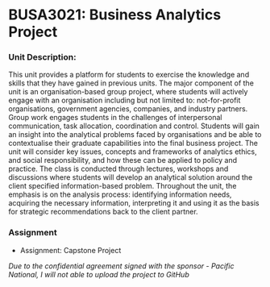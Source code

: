 # BUSA3021: Business Analytics Project


### Unit Description: 
This unit provides a platform for students to exercise the knowledge and skills that they have gained in previous units. The major component of the unit is an organisation-based group project, where students will actively engage with an organisation including but not limited to: not-for-profit organisations, government agencies, companies, and industry partners. Group work engages students in the challenges of interpersonal communication, task allocation, coordination and control. Students will gain an insight into the analytical problems faced by organisations and be able to contextualise their graduate capabilities into the final business project. The unit will consider key issues, concepts and frameworks of analytics ethics, and social responsibility, and how these can be applied to policy and practice. The class is conducted through lectures, workshops and discussions where students will develop an analytical solution around the client specified information-based problem. Throughout the unit, the emphasis is on the analysis process: identifying information needs, acquiring the necessary information, interpreting it and using it as the basis for strategic recommendations back to the client partner.



### Assignment 
- Assignment: Capstone Project 

_Due to the confidential agreement signed with the sponsor - Pacific National, I will not able to upload the project to GitHub_

